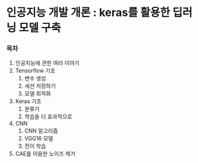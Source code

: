 # 인공지능 개발 개론 : keras를 활용한 딥러닝 모델 구축

### 목차
1. 인공지능에 관한 여러 이야기
2. Tensorflow 기초
	1. 변수 생성
	2. 세션 저장하기
	3. 모델 최적화
3. Keras 기초
	1. 분류기
	2. 학습을 더 효과적으로
4. CNN
	1. CNN 알고리즘
	2. VGG16 모델
	3. 전이 학습
5. CAE를 이용한 노이즈 제거